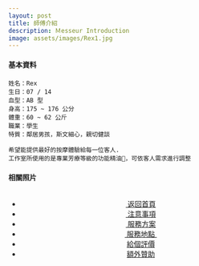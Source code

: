 ```yaml
---
layout: post
title: 師傅介紹
description: Ｍesseur Introduction
image: assets/images/Rex1.jpg
---
```

<head>
<style type="text/css">
body {
-moz-user-select : none;
-webkit-user-select: none;
}
</style>
</head>

<h4>基本資料</h4>

    姓名：Rex
    生日：07 / 14 
    血型：AB 型
    身高：175 ~ 176 公分
    體重：60 ~ 62 公斤
    職業：學生
    特質：鄰居男孩，斯文細心，親切健談

    希望能提供最好的按摩體驗給每一位客人.
    工作室所使用的是專業芳療等級的功能精油，可依客人需求進行調整


<h4>相關照片</h4>

<div class="box alt">
	<div class="row 50% uniform">
    	<!--<div class="2u"><img src="{{site.basurl}}/assets/images/Rex1.jpg" alt=""/></div>-->
        <div class="3u"><img src="{{site.basurl}}/assets/images/Rex4.JPG" alt=""/></div>
        <div class="3u$"><img src="{{site.basurl}}/assets/images/Rex5.JPG" alt=""/></div>
	</div>
</div>

<!-- Main -->
<div class="content">
    <p style="text-transform: uppercase;"></p>
         <ul class="actions">
            <center>
                <div class="row 100% uniform">
                	<li><a href="{{site.basurl}}/" class="button special fa fa-home">&nbsp;返回首頁</a></li>
                	<li><a href="{{site.basurl}}/2018/01/08/precautions" class="button special fa fa-exclamation-triangle">&nbsp;注意事項</a></li>
                	<li><a href="{{site.basurl}}/2018/01/09/service" class="button special fa fa-file-text">&nbsp;服務方案</a></li>
                	<li><a href="{{site.basurl}}/2018/01/02/location" class="button special fa fa-location-arrow">&nbsp;服務地點&nbsp;</a></li>
                	<li><a href="{{site.basurl}}/2018/01/01/comments" class="button special icon fa-commenting">給個評價</a></li>
					<li><a href="{{site.basurl}}/2017/12/31/donate" class="button special icon fa-cc-visa">額外贊助</a></li>
                </div>
             </center>
        </ul>
</div>


<script type="text/javascript">
function iEsc(){ return false; }
function iRec(){ return true; }
function DisableKeys() {
if(event.ctrlKey || event.shiftKey || event.altKey) {
window.event.returnValue=false;
iEsc();}
}
document.ondragstart=iEsc;
document.onkeydown=DisableKeys;
document.oncontextmenu=iEsc;
if (typeof document.onselectstart !="undefined")
document.onselectstart=iEsc;
else{
document.onmousedown=iEsc;
document.onmouseup=iRec;
}
function DisableRightClick(qsyzDOTnet){
if (window.Event){
if (qsyzDOTnet.which == 2 || qsyzDOTnet.which == 3)
iEsc();}
else
if (event.button == 2 || event.button == 3){
event.cancelBubble = true
event.returnValue = false;
iEsc();}
}
</script>
